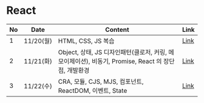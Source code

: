 # React

| No | Date     | Content                                                                | Link                                                                                                                                                                                                                                                                                                                                                                                                              |
|----|----------|------------------------------------------------------------------------|-------------------------------------------------------------------------------------------------------------------------------------------------------------------------------------------------------------------------------------------------------------------------------------------------------------------------------------------------------------------------------------------------------------------|
| 1  | 11/20(월) | HTML, CSS, JS 복습                                                       | [Link](https://github.com/kyukong/SeSAC-java-fullstack/blob/main/4.%20react/%5B11-20%5DHTML%2CCSS%2CJS_%EB%B3%B5%EC%8A%B5.md)                                                                                                                                                                                                                                                                                     |
| 2  | 11/21(화) | Object, 상태, JS 디자인패턴(클로저, 커링, 메모이제이션), 비동기, Promise, React 의 장단점, 개발환경 | [Link](https://github.com/kyukong/SeSAC-java-fullstack/blob/main/4.%20react/%5B11-21%5DObject%2C%EC%83%81%ED%83%9C%2CJS_%EB%94%94%EC%9E%90%EC%9D%B8%ED%8C%A8%ED%84%B4(%ED%81%B4%EB%A1%9C%EC%A0%80%2C%EC%BB%A4%EB%A7%81%2C%EB%A9%94%EB%AA%A8%EC%9D%B4%EC%A0%9C%EC%9D%B4%EC%85%98)%2C%EB%B9%84%EB%8F%99%EA%B8%B0%2CPromise%2CReact_%EC%9D%98_%EC%9E%A5%EB%8B%A8%EC%A0%90%2C%EA%B0%9C%EB%B0%9C%ED%99%98%EA%B2%BD.md) |
| 3  | 11/22(수) | CRA, 모듈, CJS, MJS, 컴포넌트, ReactDOM, 이벤트, State                          | [Link](https://github.com/kyukong/SeSAC-java-fullstack/blob/main/4.%20react/%5B11-22%5DCRA%2C%EB%AA%A8%EB%93%88%2CCJS%2CMJS%2C%EC%BB%B4%ED%8F%AC%EB%84%8C%ED%8A%B8%2CReactDOM%2C%EC%9D%B4%EB%B2%A4%ED%8A%B8%2CState.md)                                                                                                                                                                                           |
